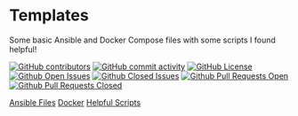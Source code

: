 # Templates
Some basic Ansible and Docker Compose files with some scripts I found helpful! 

[![GitHub contributors](https://img.shields.io/github/contributors-anon/kbrown900/Templates?style=for-the-badge)](https://github.com/kbrown900/Templates/graphs/contributors)
[![GitHub commit activity](https://img.shields.io/github/commit-activity/m/kbrown900/Templates?style=for-the-badge)](https://github.com/kbrown900/Templates/commits/main/)
[![GitHub License](https://img.shields.io/github/license/kbrown900/Templates?style=for-the-badge)](https://github.com/kbrown900/Templates/blob/main/LICENSE)
[![Github Open Issues](https://img.shields.io/github/issues/kbrown900/Templates.svg)](https://github.com/kbrown900/Templates/issues)
[![Github Closed Issues](https://img.shields.io/github/issues-closed/kbrown900/Templates.svg)](https://github.com/kbrown900/Templates/issues?q=is%3Aclosed+is%3Aissue)
[![Github Pull Requests Open](https://img.shields.io/github/issues-pr/kbrown900/Templates.svg)](https://github.com/kbrown900/Templates/pulls)
[![Github Pull Requests Closed](https://img.shields.io/github/issues-pr-closed/kbrown900/Templates.svg)](https://github.com/kbrown900/Templates/pulls?q=is%3Apr+is%3Aclosed)

[Ansible Files](#link)
[Docker](#link)
[Helpful Scripts](#link)
